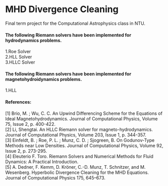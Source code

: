 # MHD Divergence Cleaning
Final term project for the Computational Astrophysics class in NTU. <br />

#### The following Riemann solvers have been implemented for hydrodynamics problems. <br />

 1.Roe Solver <br />
 2.HLL Solver <br />
 3.HLLC Solver <br />

#### The following Riemann solvers have been implemented for magnetohydroidynamics problems.

 1.HLL <br />









#### References:

[1] Brio, M. ; Wu, C. C. An Upwind Differencing Scheme for the Equations of Ideal Magnetohydrodynamics. Journal of Computational Physics, Volume 75, Issue 2, p. 400-422. <br />
[2] Li, Shengtai. An HLLC Riemann solver for magneto-hydrodynamics. Journal of Computational Physics, Volume 203, Issue 1, p. 344-357. <br />
[3] Einfeldt, B. ; Roe, P. L. ; Munz, C. D. ; Sjogreen, B. On Godunov-Type Methods near Low Densities. Journal of Computational Physics, Volume 92, Issue 2, p. 273-295. <br />
[4] Eleuterio F. Toro. Riemann Solvers and Numerical Methods for Fluid Dynamics: A Practical Introduction. <br />
[5] A. Dedner, F. Kemm, D. Kröner, C.-D. Munz, T. Schnitzer, and M. Wesenberg.  Hyperbolic Divergence Cleaning for the MHD Equations. Journal of Computational Physics 175, 645–673. <br /> 
